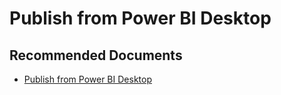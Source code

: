   <properties
	pageTitle="publish from power bi desktop"
	description="publish from power bi desktop"
	service="microsoft.PowerBIDedicated"
	resource="capacities"
	authors="pjfreitas"
	ms.author="pfreitas"	
	displayOrder="800"
	selfHelpType="generic"
	supportTopicIds="32628140"
	productPesIds="16334"
	cloudEnvironments="public, MoonCake, fairfax" 
	articleId="98e63695-6447-2f8d-9497-45400383ce48"
	ownershipId="PowerBI_PowerBI"
/>

# Publish from Power BI Desktop

## **Recommended Documents**

* [Publish from Power BI Desktop](https://docs.microsoft.com/power-bi/desktop-upload-desktop-files)
